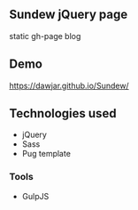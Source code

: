 ## Sundew jQuery page
static gh-page blog
## Demo
https://dawjar.github.io/Sundew/
## Technologies used
* jQuery
* Sass
* Pug template
### Tools
* GulpJS

